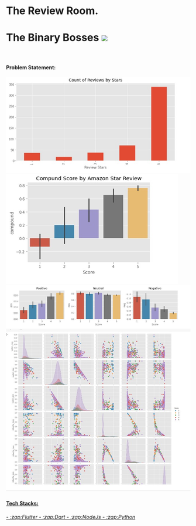 # The Review Room.

<h1>The Binary Bosses
 <img src="https://media.giphy.com/media/hvRJCLFzcasrR4ia7z/giphy.gif" width="30px"/>
</h1>
<br>
<h4 >
 Problem Statement:
</h4>
<a href ="https://www.canva.com/design/DAFbdKHG9f0/zTPgX_Hxjp676cse3ytWzA/edit?analyticsCorrelationId=60436874-ca32-4de5-a7f0-e840b0538778> PPT </a>
<h6>
As online shopping continues to grow in popularity, consumers are
faced with an overwhelming number of choices and often rely on customer reviews to make
informed purchasing decisions. However, these reviews are scattered across multiple
websites and it can be time-consuming and frustrating for consumers to find and compare
them.
</h6>

<h4 >
 <h4 >

Our Solution:

</h4>



<h6>

Our solution is to create an app portal that aggregates and displays reviews from multiple sources in one place. This portal would function as a centralised platform for consumers to access and compare reviews, making it easier for them to make informed purchasing decisions.

</h6>



<h4 >
 Features :
</h4>

<h6>
- :zap:User-friendly interface with search and filtering options to easily find and compare
reviews.
<br>
- :zap:Aggregation of reviews from multiple sources, including e-commerce sites, social
media, and forums.
<br>
- :zap:Categorization of reviews by product category, price range, and other relevant
criteria.
<br>
- :zap:Detection and removal of fake or incentivized reviews using advanced fraud
detection technology.
<br>
- :zap:User-generated content, such as the ability for users to write and submit their own
reviews to be displayed on the portal.
<br>
- :zap:Prediction of prices using ML algorithms
<br>
</h6>


<h4>ML MODEL</h4>
 <div><img src = "https://github.com/mkswagger/review_room_mozohack4.0/blob/main/mozo-hacks-img/img1.jpeg?raw=true"></img>
 <img src = "https://github.com/mkswagger/review_room_mozohack4.0/blob/main/mozo-hacks-img/img2.jpeg?raw=true"></img><br>
 <img src = "https://github.com/mkswagger/review_room_mozohack4.0/blob/main/mozo-hacks-img/img3.jpeg?raw=true"></img><br>
 <img src = "https://github.com/mkswagger/review_room_mozohack4.0/blob/main/mozo-hacks-img/img4.jpeg?raw=true"></img><br>
 <img src = "https://github.com/mkswagger/review_room_mozohack4.0/blob/main/mozo-hacks-img/img5.jpeg?raw=true"></img></div>
 
 <h4>
 Tech Stacks:
</h4>
<h6>
- :zap:Flutter
- :zap:Dart
- :zap:NodeJs
- :zap:Python
</h6>





